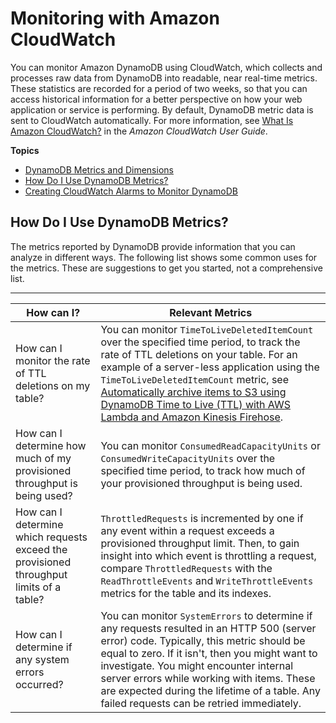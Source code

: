 # Monitoring with Amazon CloudWatch<a name="monitoring-cloudwatch"></a>

You can monitor Amazon DynamoDB using CloudWatch, which collects and processes raw data from DynamoDB into readable, near real\-time metrics\. These statistics are recorded for a period of two weeks, so that you can access historical information for a better perspective on how your web application or service is performing\. By default, DynamoDB metric data is sent to CloudWatch automatically\. For more information, see [What Is Amazon CloudWatch?](https://docs.aws.amazon.com/AmazonCloudWatch/latest/DeveloperGuide/WhatIsCloudWatch.html) in the *Amazon CloudWatch User Guide*\.

**Topics**
+ [DynamoDB Metrics and Dimensions](metrics-dimensions.md)
+ [How Do I Use DynamoDB Metrics?](#how-to-use-metrics)
+ [Creating CloudWatch Alarms to Monitor DynamoDB](creating-alarms.md)

## How Do I Use DynamoDB Metrics?<a name="how-to-use-metrics"></a>

The metrics reported by DynamoDB provide information that you can analyze in different ways\. The following list shows some common uses for the metrics\. These are suggestions to get you started, not a comprehensive list\.


****  

|  How can I?  |  Relevant Metrics  | 
| --- | --- | 
|  How can I monitor the rate of TTL deletions on my table?  |  You can monitor `TimeToLiveDeletedItemCount` over the specified time period, to track the rate of TTL deletions on your table\. For an example of a server\-less application using the `TimeToLiveDeletedItemCount` metric, see [ Automatically archive items to S3 using DynamoDB Time to Live \(TTL\) with AWS Lambda and Amazon Kinesis Firehose](https://aws.amazon.com/blogs/database/automatically-archive-items-to-s3-using-dynamodb-time-to-live-with-aws-lambda-and-amazon-kinesis-firehose/)\.   | 
|  How can I determine how much of my provisioned throughput is being used?  |  You can monitor `ConsumedReadCapacityUnits` or `ConsumedWriteCapacityUnits` over the specified time period, to track how much of your provisioned throughput is being used\.   | 
|  How can I determine which requests exceed the provisioned throughput limits of a table?  |  `ThrottledRequests` is incremented by one if any event within a request exceeds a provisioned throughput limit\. Then, to gain insight into which event is throttling a request, compare `ThrottledRequests` with the `ReadThrottleEvents` and `WriteThrottleEvents` metrics for the table and its indexes\.  | 
|  How can I determine if any system errors occurred?  |  You can monitor `SystemErrors` to determine if any requests resulted in an HTTP 500 \(server error\) code\. Typically, this metric should be equal to zero\. If it isn't, then you might want to investigate\.  You might encounter internal server errors while working with items\. These are expected during the lifetime of a table\. Any failed requests can be retried immediately\.   | 
